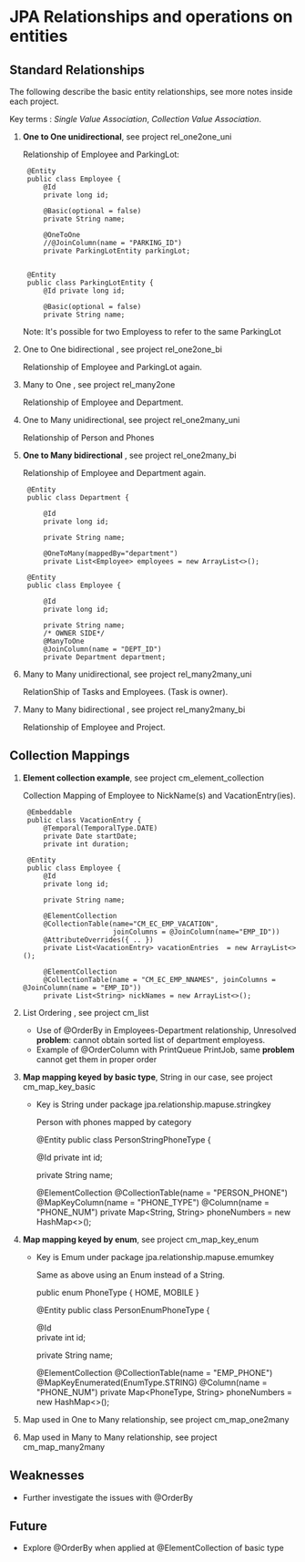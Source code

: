 JPA Relationships and operations on entities
============================================


Standard Relationships
----------------------

The following describe the basic entity relationships, see more notes inside each project.

Key terms : *Single Value Association*, *Collection Value Association*.

1. **One to One unidirectional**, see project rel_one2one_uni

    Relationship of Employee and ParkingLot:
    
        @Entity
        public class Employee {
            @Id
            private long id;
        
            @Basic(optional = false)
            private String name;
        
            @OneToOne
            //@JoinColumn(name = "PARKING_ID")
            private ParkingLotEntity parkingLot;


        @Entity
        public class ParkingLotEntity {
            @Id private long id;
        
            @Basic(optional = false)
            private String name;

    Note: It's possible for two Employess to refer to the same ParkingLot

    
2. One to One bidirectional , see project rel_one2one_bi 

    Relationship of Employee and ParkingLot again.
    
    
3. Many to One , see project rel_many2one

    Relationship of Employee and Department.
    
    
4. One to Many unidirectional, see project rel_one2many_uni

    Relationship of Person and Phones
    
    
5. **One to Many bidirectional** , see project rel_one2many_bi

    Relationship of Employee and Department again.
    
        @Entity
        public class Department {
        
            @Id
            private long id;
        
            private String name;
        
            @OneToMany(mappedBy="department")
            private List<Employee> employees = new ArrayList<>();

        @Entity
        public class Employee {
        
            @Id
            private long id;
        
            private String name;
            /* OWNER SIDE*/
            @ManyToOne
            @JoinColumn(name = "DEPT_ID")
            private Department department;
    
    
    
6. Many to Many unidirectional, see project rel_many2many_uni

     RelationShip of Tasks and Employees.  (Task is owner).
    
7. Many to Many bidirectional , see project rel_many2many_bi

    Relationship of Employee and Project.

Collection Mappings
-------------------

1. **Element collection example**, see project cm_element_collection 

    Collection Mapping of Employee to NickName(s) and VacationEntry(ies). 
    
        @Embeddable
        public class VacationEntry {
            @Temporal(TemporalType.DATE)
            private Date startDate;
            private int duration;
            
        @Entity
        public class Employee {
            @Id
            private long id;
               
            private String name;
        
            @ElementCollection
            @CollectionTable(name="CM_EC_EMP_VACATION",
                             joinColumns = @JoinColumn(name="EMP_ID"))
            @AttributeOverrides({ .. })
            private List<VacationEntry> vacationEntries  = new ArrayList<>();
        
            @ElementCollection
            @CollectionTable(name = "CM_EC_EMP_NNAMES", joinColumns = @JoinColumn(name = "EMP_ID"))
            private List<String> nickNames = new ArrayList<>();


    
2. List Ordering , see project  cm_list
    
    - Use of @OrderBy in Employees-Department relationship, Unresolved **problem**: cannot obtain sorted list of department employess.
    - Example of @OrderColumn  with PrintQueue PrintJob, same  **problem** cannot get them in proper order
    
3. **Map mapping keyed by basic type**, String in our case, see project cm_map_key_basic
    - Key is String under package jpa.relationship.mapuse.stringkey
    
        Person with phones mapped by category
         
        @Entity
        public class PersonStringPhoneType {
        
        @Id 
        private int id;
        
        private String name;
        
        @ElementCollection
        @CollectionTable(name = "PERSON_PHONE")
        @MapKeyColumn(name = "PHONE_TYPE")
        @Column(name = "PHONE_NUM")
        private Map<String, String> phoneNumbers = new HashMap<>();

4. **Map mapping keyed by enum**, see project cm_map_key_enum       
        
    - Key is Emum under package jpa.relationship.mapuse.emumkey
    
        Same as above using an Enum instead of a String.
        
        public enum PhoneType {
            HOME, MOBILE
        }
         
        @Entity
        public class PersonEnumPhoneType {
        
        @Id   
        private int id;
        
        private String name;
        
        @ElementCollection
        @CollectionTable(name = "EMP_PHONE")
        @MapKeyEnumerated(EnumType.STRING)
        @Column(name = "PHONE_NUM")
        private Map<PhoneType, String> phoneNumbers = new HashMap<>();
 
5. Map used in One to Many relationship, see project cm_map_one2many

6. Map used in Many to Many relationship, see project cm_map_many2many


Weaknesses
----------

- Further investigate the issues with @OrderBy
    
Future
------
- Explore @OrderBy when applied at @ElementCollection of basic type

